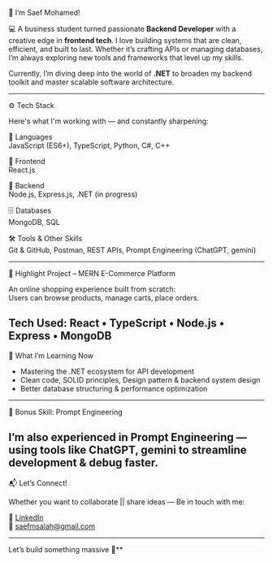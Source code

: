 👋 I’m Saef Mohamed!

💻 A business student turned passionate **Backend Developer** with a creative edge in **frontend tech**. I love building systems that are clean, efficient, and built to last. Whether it’s crafting APIs or managing databases, I’m always exploring new tools and frameworks that level up my skills.

Currently, I’m diving deep into the world of **.NET** to broaden my backend toolkit and master scalable software architecture.

---

⚙️ Tech Stack

Here's what I'm working with — and constantly sharpening:

💬 Languages  
JavaScript (ES6+), TypeScript, Python, C#, C++

🎨 Frontend  
React.js

🧠 Backend  
Node.js, Express.js, .NET (in progress)

🗄️ Databases  
MongoDB, SQL

🛠 Tools & Other Skills  
Git & GitHub, Postman, REST APIs, Prompt Engineering (ChatGPT, gemini)

---

🚀 Highlight Project – MERN E-Commerce Platform

An online shopping experience built from scratch:  
Users can browse products, manage carts, place orders.

**Tech Used:** React • TypeScript • Node.js • Express • MongoDB  
---

🌱 What I’m Learning Now

- Mastering the .NET ecosystem for API development  
- Clean code, SOLID principles, Design pattern & backend system design  
- Better database structuring & performance optimization  

---

🤖 Bonus Skill: Prompt Engineering

I’m also experienced in **Prompt Engineering** — using tools like **ChatGPT, gemini** to streamline development & debug faster.
---

📬 Let’s Connect!

Whether you want to collaborate || share ideas — Be in touch with me:

🔗 [LinkedIn](https://www.linkedin.com/in/saef-mohamed-1968a62a4)  
📧 saefmsalah@gmail.com

---

Let’s build something massive 🚀**
